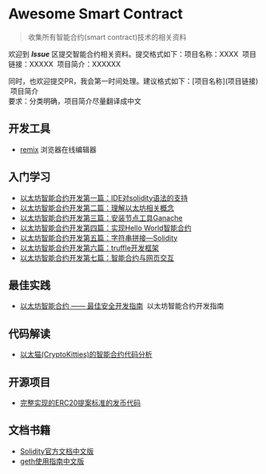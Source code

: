 # Awesome Smart Contract
> 收集所有智能合约(smart contract)技术的相关资料

欢迎到 ***Issue*** 区提交智能合约相关资料。提交格式如下：项目名称：XXXX  项目链接：XXXXX  项目简介：XXXXXX

同时，也欢迎提交PR，我会第一时间处理。建议格式如下：\[项目名称\]\(项目链接\)  项目简介    
要求：分类明确，项目简介尽量翻译成中文

## 开发工具
* [remix](https://remix.ethereum.org/)  浏览器在线编辑器

## 入门学习
* [以太坊智能合约开发第一篇：IDE对solidity语法的支持](https://www.marser.cn/article/135.html)
* [以太坊智能合约开发第二篇：理解以太坊相关概念](https://www.marser.cn/article/136.html)
* [以太坊智能合约开发第三篇：安装节点工具Ganache](https://www.marser.cn/article/138.html)
* [以太坊智能合约开发第四篇：实现Hello World智能合约](https://www.marser.cn/article/139.html)
* [以太坊智能合约开发第五篇：字符串拼接—Solidity](https://www.marser.cn/article/140.html)
* [以太坊智能合约开发第六篇：truffle开发框架](https://www.marser.cn/article/141.html)
* [以太坊智能合约开发第七篇：智能合约与网页交互](https://www.marser.cn/article/142.html)

## 最佳实践
* [以太坊智能合约 —— 最佳安全开发指南](https://github.com/ConsenSys/smart-contract-best-practices/blob/master/README-zh.md)  以太坊智能合约开发指南

## 代码解读
* [以太猫(CryptoKitties)的智能合约代码分析](https://zhuanlan.zhihu.com/p/34194613)

## 开源项目
* [完整实现的ERC20提案标准的发币代码](https://github.com/ConsenSys/Tokens)

## 文档书籍
* [Solidity官方文档中文版](https://github.com/KevinJay/awesome-smart-contract/blob/master/documents/Solidity%E5%AE%98%E6%96%B9%E6%96%87%E6%A1%A3%E4%B8%AD%E6%96%87%E7%89%88.pdf)
* [geth使用指南中文版](https://github.com/KevinJay/awesome-smart-contract/blob/master/documents/geth%E4%BD%BF%E7%94%A8%E6%8C%87%E5%8D%97%E6%96%87%E6%A1%A3%E4%B8%AD%E6%96%87%E7%89%88.pdf)
